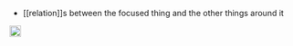 
- [[relation]]s between the focused thing and the other things around it

<img src='https://scrapbox.io/api/pages/nishio/en/icon' alt='en.icon' height="19.5"/>